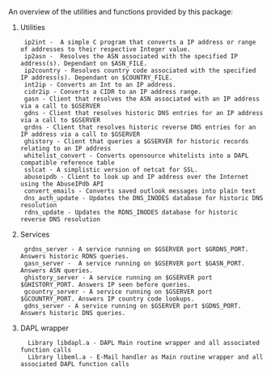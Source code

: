 An overview of the utilities and functions provided by this package:

1. Utilities

        ip2int -  A simple C program that converts a IP address or range of addresses to their respective Integer value.
        ip2asn -  Resolves the ASN associated with the specified IP address(s). Dependant on $ASN_FILE.
        ip2country - Resolves country code associated with the specified IP address(s). Dependant on $COUNTRY_FILE.
        int2ip - Converts an Int to an IP address.
        cidr2ip - Converts a CIDR to an IP address range. 
        gasn - Client that resolves the ASN associated with an IP address via a call to $GSERVER
        gdns - Client that resolves historic DNS entries for an IP address via a call to $GSERVER
        grdns - Client that resolves historic reverse DNS entries for an IP address via a call to $GSERVER
        ghistory - Client that queries a $GSERVER for historic records relating to an IP address
        whitelist_convert - Converts opensource whitelists into a DAPL compatible reference table
        sslcat - A simplistic version of netcat for SSL.
        abuseipdb - Client to look up and IP address over the Internet using the AbuseIPdb API
        convert_emails - Converts saved outlook messages into plain text
        dns_auth_update - Updates the DNS_INODES database for historic DNS resolution
        rdns_update - Updates the RDNS_INODES database for historic reverse DNS resolution
  
2. Services
  
        grdns_server - A service running on $GSERVER port $GRDNS_PORT. Answers historic RDNS queries.
        gasn_server -  A service running on $GSERVER port $GASN_PORT. Answers ASN queries.
        ghistory_server - A service running on $GSERVER port $GHISTORY_PORT. Answers IP seen before queries.
        gcountry_server - A service running on $GSERVER port $GCOUNTRY_PORT. Answers IP country code lookups.
        gdns_server - A service running on $GSERVER port $GDNS_PORT. Answers historic DNS queries.
  
3. DAPL wrapper
  
         Library libdapl.a - DAPL Main routine wrapper and all associated function calls
         Library libeml.a - E-Mail handler as Main routine wrapper and all associated DAPL function calls
